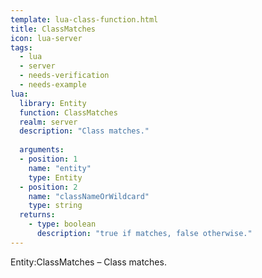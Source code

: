 ```yaml
---
template: lua-class-function.html
title: ClassMatches
icon: lua-server
tags:
  - lua
  - server
  - needs-verification
  - needs-example
lua:
  library: Entity
  function: ClassMatches
  realm: server
  description: "Class matches."
  
  arguments:
  - position: 1
    name: "entity"
    type: Entity
  - position: 2
    name: "classNameOrWildcard"
    type: string
  returns:
    - type: boolean
      description: "true if matches, false otherwise."
---
```


<div class="lua__search__keywords">
Entity:ClassMatches &#x2013; Class matches.
</div>
